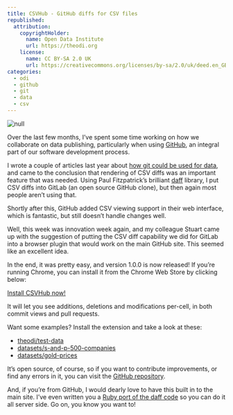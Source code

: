 ```yaml
---
title: CSVHub - GitHub diffs for CSV files
republished:
  attribution:
    copyrightHolder:
      name: Open Data Institute
      url: https://theodi.org
    license:
      name: CC BY-SA 2.0 UK
      url: https://creativecommons.org/licenses/by-sa/2.0/uk/deed.en_GB
categories:
  - odi
  - github
  - git
  - data
  - csv
---
```

![null](https://bd7a65e2cb448908f934-86a50c88e47af9e1fb58ce0672b5a500.r32.cf3.rackcdn.com/uploads/assets/7f/3c/537f3c4b1f986a085f000010/Screen_Shot_2014-05-22_at_21.24.46.png)

Over the last few months, I’ve spent some time working on how we collaborate on data publishing, particularly when using [GitHub](http://github.com), an integral part of our software development process.

I wrote a couple of articles last year about [how git could be used for data](http://theodi.org/blog/adapting-git-simple-data), and came to the conclusion that rendering of CSV diffs was an important feature that was needed. Using Paul Fitzpatrick’s brilliant [daff](https://github.com/paulfitz/daff) library, I put CSV diffs into GitLab (an open source GitHub clone), but then again most people aren’t using that.

Shortly after this, GitHub added CSV viewing support in their web interface, which is fantastic, but still doesn’t handle changes well.

Well, this week was innovation week again, and my colleague Stuart came up with the suggestion of putting the CSV diff capability we did for GitLab into a browser plugin that would work on the main GitHub site. This seemed like an excellent idea.

In the end, it was pretty easy, and version 1.0.0 is now released! If you’re running Chrome, you can install it from the Chrome Web Store by clicking below:

[Install CSVHub now!](https://chrome.google.com/webstore/detail/csvhub/dbemglgpbebafkibfncdpdmdikacingf)

It will let you see additions, deletions and modifications per-cell, in both commit views and pull requests.

Want some examples? Install the extension and take a look at these:

* [theodi/test-data](https://github.com/theodi/test-data/commit/9f391e6e35963b96aa0eed56c20ccd70f326e1f7)
* [datasets/s-and-p-500-companies](https://github.com/datasets/s-and-p-500-companies/commit/e64871e745a0d34ec3a0ae1b702886a1925d4cdf#diff-fc13dde00d8f846b940d1524b58652f9R269)
* [datasets/gold-prices](https://github.com/datasets/gold-prices/commit/92d91c206a3b5ab2b4bb74575409eff1221d31cb)

It’s open source, of course, so if you want to contribute improvements, or find any errors in it, you can visit the [GitHub repository](https://github.com/theodi/csvhub).

And, if you’re from GitHub, I would dearly love to have this built in to the main site. I’ve even written you a [Ruby port of the daff code](https://github.com/theodi/coopy-ruby) so you can do it all server side. Go on, you know you want to!
